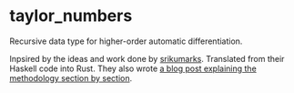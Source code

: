 # taylor_numbers
Recursive data type for higher-order automatic differentiation.

Inpsired by the ideas and work done by [srikumarks](https://github.com/srikumarks/df).  Translated from their Haskell code into Rust. They also wrote [a blog post explaining the methodology section by section](https://sriku.org/blog/2019/03/12/automatic-differentiation-dual-numbers--taylor-numbers/).
